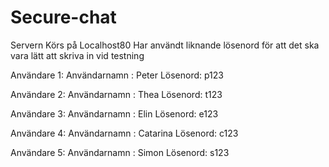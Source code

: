 # Secure-chat

Servern Körs på Localhost80
Har användt liknande lösenord för att det ska vara lätt att skriva in vid testning

Användare 1:
Användarnamn : Peter
Lösenord: p123

Användare 2:
Användarnamn : Thea
Lösenord: t123

Användare 3:
Användarnamn : Elin
Lösenord: e123

Användare 4:
Användarnamn : Catarina
Lösenord: c123

Användare 5:
Användarnamn : Simon
Lösenord: s123
